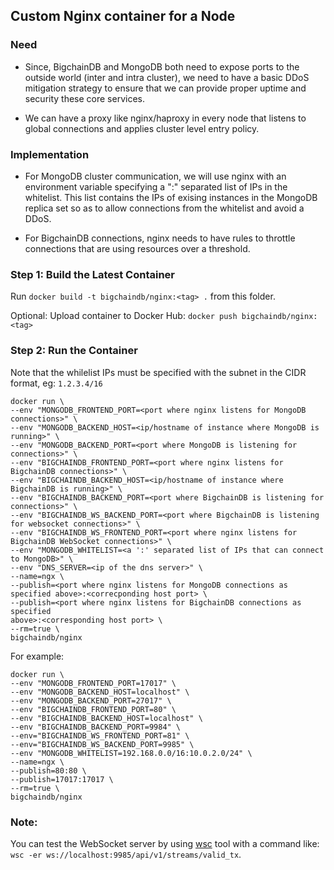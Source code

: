 ## Custom Nginx container for a Node

### Need

*  Since, BigchainDB and MongoDB both need to expose ports to the outside
   world (inter and intra cluster), we need to have a basic DDoS mitigation
   strategy to ensure that we can provide proper uptime and security these
   core services.

*  We can have a proxy like nginx/haproxy in every node that listens to
   global connections and applies cluster level entry policy.

### Implementation
*  For MongoDB cluster communication, we will use nginx with an environment
   variable specifying a ":" separated list of IPs in the whitelist. This list
   contains the IPs of exising instances in the MongoDB replica set so as to
   allow connections from the whitelist and avoid a DDoS.

*  For BigchainDB connections, nginx needs to have rules to throttle
   connections that are using resources over a threshold.


### Step 1: Build the Latest Container

Run `docker build -t bigchaindb/nginx:<tag> .` from this folder.

Optional: Upload container to Docker Hub:
`docker push bigchaindb/nginx:<tag>`

### Step 2: Run the Container

Note that the whilelist IPs must be specified with the subnet in the CIDR
format, eg: `1.2.3.4/16` 

```
docker run \
--env "MONGODB_FRONTEND_PORT=<port where nginx listens for MongoDB connections>" \
--env "MONGODB_BACKEND_HOST=<ip/hostname of instance where MongoDB is running>" \
--env "MONGODB_BACKEND_PORT=<port where MongoDB is listening for connections>" \
--env "BIGCHAINDB_FRONTEND_PORT=<port where nginx listens for BigchainDB connections>" \
--env "BIGCHAINDB_BACKEND_HOST=<ip/hostname of instance where BigchainDB is running>" \
--env "BIGCHAINDB_BACKEND_PORT=<port where BigchainDB is listening for connections>" \
--env "BIGCHAINDB_WS_BACKEND_PORT=<port where BigchainDB is listening for websocket connections>" \
--env "BIGCHAINDB_WS_FRONTEND_PORT=<port where nginx listens for BigchainDB WebSocket connections>" \
--env "MONGODB_WHITELIST=<a ':' separated list of IPs that can connect to MongoDB>" \
--env "DNS_SERVER=<ip of the dns server>" \
--name=ngx \
--publish=<port where nginx listens for MongoDB connections as specified above>:<correcponding host port> \
--publish=<port where nginx listens for BigchainDB connections as specified
above>:<corresponding host port> \
--rm=true \
bigchaindb/nginx
```

For example:
```
docker run \
--env "MONGODB_FRONTEND_PORT=17017" \
--env "MONGODB_BACKEND_HOST=localhost" \
--env "MONGODB_BACKEND_PORT=27017" \
--env "BIGCHAINDB_FRONTEND_PORT=80" \
--env "BIGCHAINDB_BACKEND_HOST=localhost" \
--env "BIGCHAINDB_BACKEND_PORT=9984" \
--env="BIGCHAINDB_WS_FRONTEND_PORT=81" \
--env="BIGCHAINDB_WS_BACKEND_PORT=9985" \
--env "MONGODB_WHITELIST=192.168.0.0/16:10.0.2.0/24" \
--name=ngx \
--publish=80:80 \
--publish=17017:17017 \
--rm=true \
bigchaindb/nginx
```

### Note:
You can test the WebSocket server by using 
[wsc](https://slack-redir.net/link?url=https%3A%2F%2Fwww.npmjs.com%2Fpackage%2Fwsc) tool with a command like:
`wsc -er ws://localhost:9985/api/v1/streams/valid_tx`.

